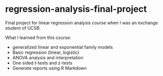 # regression-analysis-final-project
Final project for linear regression analysis course when I was an exchange student of UCSB.

What I learned from this course:
- generalized linear and exponential family models
- Basic regression (linear, logistic)
- ANOVA analysis and interpretation
- One sided t-tests and z-tests
- Generate reports using R Markdown
